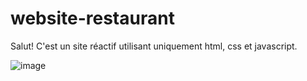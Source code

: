 # website-restaurant

Salut! C'est un site réactif utilisant uniquement html, css et javascript.


![image](https://user-images.githubusercontent.com/60017084/116560356-954f5d80-a901-11eb-818c-fe24445befee.png)

